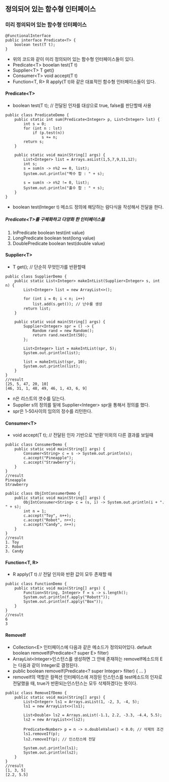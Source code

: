 정의되어 있는 함수형 인터페이스
---

### 미리 정의되어 있는 함수형 인터페이스

```
@FunctionalInterface
public interface Predicate<T> {
	boolean test(T t);
}
```
- 위의 코드와 같이 미리 정의되어 있는 함수형 인터페이스들이 있다.
- Predicate\<T> booelan test(T t)
- Supplier\<T> T get()
- Consumer\<T> void accept(T t)
- Function\<T, R> R apply(T t)와 같은 대표적인 함수형 인터페이스들이 있다.

#### Predicate\<T>
- boolean test(T t); // 전달된 인자를 대상으로 true, false를 판단할때 사용

```
public class PredicateDemo {
    public static int sum(Predicate<Integer> p, List<Integer> lst) {
        int s = 0;
        for (int n : lst)
            if (p.test(n))
                s += n;
        return s;
    }

    public static void main(String[] args) {
        List<Integer> list = Arrays.asList(1,5,7,9,11,12);
        int s;
        s = sum(n -> n%2 == 0, list);
        System.out.println("짝수 합 : " + s);

        s = sum(n -> n%2 != 0, list);
        System.out.println("홀수 합 : " + s);
    }
}
```

- boolean test(Integer t) 메소드 정의에 해당하는 람다식을 작성해서 전달을 한다.

##### Predicate\<T>를 구체화하고 다양화 한 인터페이스들
1. InPredicate boolean test(int value)
2. LongPredicate boolean test(long value)
3. DoublePredicate boolean test(double value)

#### Supplier\<T>

- T get(); // 단순히 무엇인가를 반환할때

```
public class SupplierDemo {
    public static List<Integer> makeIntList(Supplier<Integer> s, int n) {
        List<Integer> list = new ArrayList<>();

        for (int i = 0; i < n; i++)
            list.add(s.get()); // 난수를 생성
        return list;
    }

    public static void main(String[] args) {
        Supplier<Integer> spr = () -> {
            Random rand = new Random();
            return rand.nextInt(50);
        };

        List<Integer> list = makeIntList(spr, 5);
        System.out.println(list);

        list = makeIntList(spr, 10);
        System.out.println(list);
    }
}
//result
[25, 5, 47, 20, 10]
[46, 31, 1, 48, 49, 46, 1, 43, 6, 9]
```
- n은 리스트의 갯수를 담는다.
- Supplier s의 정의를 밑에 Supplier\<Integer> spr을 통해서 정의를 했다.
- spr은 1-50사이의 임의의 정수를 리턴한다.

#### Consumer\<T>
- void accept(T t); // 전달된 인자 기반으로 '반환'이외의 다른 결과를 보일때

```
public class ConsumerDemo {
    public static void main(String[] args) {
        Consumer<String> c = s -> System.out.println(s);
        c.accept("Pineapple");
        c.accept("Strawberry");
    }
}
//result
Pineapple
Strawberry
```
```
public class ObjIntConsumerDemo {
    public static void main(String[] args) {
        ObjIntConsumer<String> c = (s, i) -> System.out.println(i + ". " + s);
        int n = 1;
        c.accept("Toy", n++);
        c.accept("Robot", n++);
        c.accept("Candy", n++);
    }
}
//result
1. Toy
2. Robot
3. Candy
```

#### Function<T, R>
- R apply(T t) // 전달 인자와 반환 값이 모두 존재할 때

```
public class FunctionDemo {
    public static void main(String[] args) {
        Function<String, Integer> f = s -> s.length();
        System.out.println(f.apply("Robott"));
        System.out.println(f.apply("Box"));
    }
}
//result
6
3
```

#### RemoveIf
- Collection\<E> 인터페이스에 다음과 같은 메소드가 정의되어있다. default boolean removeIf(Predicate\<? super E> filter)
- ArrayList\<Integer>인스턴스를 생성하면 그 안에 존재하는 removeIf메소드의 E는 다음과 같이 Integer로 결정된다. 
- public boolean removeIf(Predicate\<? super Integer> filter) { ... }
- removeIf의 역할은 컬렉션 인터페이스에 저장된 인스턴스를 test메소드의 인자로 전달했을 때, true가 반환되는인스턴스는 모두 삭제하겠다는 뜻이다.

```
public class RemoveIfDemo {
    public static void main(String[] args) {
        List<Integer> ls1 = Arrays.asList(1, -2, 3, -4, 5);
        ls1 = new ArrayList<>(ls1);

        List<Double> ls2 = Arrays.asList(-1.1, 2.2, -3.3, -4.4, 5.5);
        ls2 = new ArrayList<>(ls2);

        Predicate<Number> p = n -> n.doubleValue() < 0.0; // 삭제의 조건
        ls1.removeIf(p);
        ls2.removeIf(p); // 인스턴스에 전달

        System.out.println(ls1);
        System.out.println(ls2);
    }
}
//result
[1, 3, 5]
[2.2, 5.5]
```